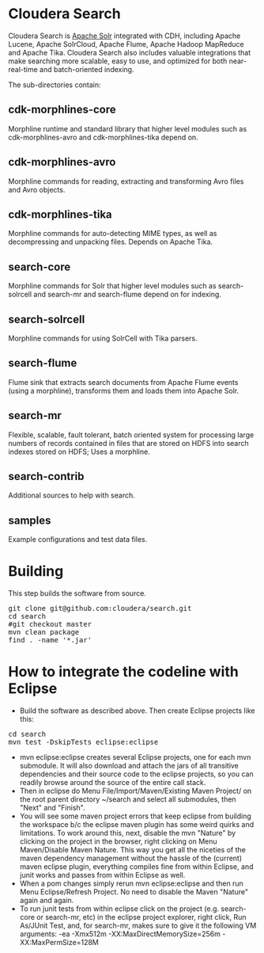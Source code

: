 # Cloudera Search

Cloudera Search is [Apache Solr](http://lucene.apache.org/solr/) integrated with CDH, including Apache Lucene, Apache SolrCloud, Apache Flume, Apache Hadoop MapReduce and Apache Tika. 
Cloudera Search also includes valuable integrations that make searching more scalable, easy to use, and optimized for both near-real-time and batch-oriented indexing.

The sub-directories contain:

## cdk-morphlines-core

Morphline runtime and standard library that higher level modules such as cdk-morphlines-avro and cdk-morphlines-tika depend on.

## cdk-morphlines-avro

Morphline commands for reading, extracting and transforming Avro files and Avro objects.

## cdk-morphlines-tika

Morphline commands for auto-detecting MIME types, as well as decompressing and unpacking files. Depends on Apache Tika.

## search-core

Morphline commands for Solr that higher level modules such as search-solrcell and search-mr and search-flume depend on for indexing.

## search-solrcell

Morphline commands for using SolrCell with Tika parsers.

## search-flume

Flume sink that extracts search documents from Apache Flume events (using a morphline), transforms them and loads them into Apache Solr.

## search-mr

Flexible, scalable, fault tolerant, batch oriented system for processing large numbers of records contained in files that are stored on HDFS into search indexes stored on HDFS; Uses a morphline.

## search-contrib

Additional sources to help with search.

## samples

Example configurations and test data files.


# Building

This step builds the software from source.

<pre>
git clone git@github.com:cloudera/search.git
cd search
#git checkout master
mvn clean package
find . -name '*.jar'
</pre>

# How to integrate the codeline with Eclipse

* Build the software as described above. Then create Eclipse projects like this:
<pre>
cd search
mvn test -DskipTests eclipse:eclipse
</pre>
* mvn eclipse:eclipse creates several Eclipse projects, one for each mvn submodule. It will also download and attach the jars of all transitive dependencies and their source code to the eclipse projects, so you can readily browse around the source of the entire call stack.
* Then in eclipse do Menu File/Import/Maven/Existing Maven Project/ on the root parent directory ~/search and select all submodules, then "Next" and "Finish". 
* You will see some maven project errors that keep eclipse from building the workspace b/c the eclipse maven plugin has some weird quirks and limitations. To work around this, next, disable the mvn "Nature" by clicking on the project in the browser, right clicking on Menu Maven/Disable Maven Nature. This way you get all the niceties of the maven dependency management without the hassle of the (current) maven eclipse plugin, everything compiles fine from within Eclipse, and junit works and passes from within Eclipse as well. 
* When a pom changes simply rerun mvn eclipse:eclipse and then run Menu Eclipse/Refresh Project. No need to disable the Maven "Nature" again and again.
* To run junit tests from within eclipse click on the project (e.g. search-core or search-mr, etc) in the eclipse project explorer, right click, Run As/JUnit Test, and, for search-mr, makes sure to give it the following VM arguments: -ea -Xmx512m -XX:MaxDirectMemorySize=256m -XX:MaxPermSize=128M